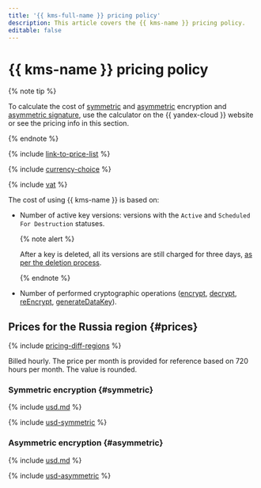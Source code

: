 ```yaml
---
title: '{{ kms-full-name }} pricing policy'
description: This article covers the {{ kms-name }} pricing policy.
editable: false
---
```


# {{ kms-name }} pricing policy

{% note tip %}




To calculate the cost of [symmetric](https://yandex.cloud/en/prices?state=58d53a138d2f#calculator) and [asymmetric](https://yandex.cloud/en/prices?state=0f25db3ff729#calculator) encryption and [asymmetric signature](https://yandex.cloud/en/prices?state=b0cf7fa8b77f#calculator), use the calculator on the {{ yandex-cloud }} website or see the pricing info in this section.



{% endnote %}

{% include [link-to-price-list](../_includes/pricing/link-to-price-list.md) %}

{% include [currency-choice](../_includes/pricing/currency-choice.md) %}

{% include [vat](../_includes/vat.md) %}

The cost of using {{ kms-name }} is based on:

* Number of active key versions: versions with the `Active` and `Scheduled For Destruction` statuses.

  {% note alert %}

  After a key is deleted, all its versions are still charged for three days, [as per the deletion process](operations/key.md#delete).

  {% endnote %}

* Number of performed cryptographic operations ([encrypt](api-ref/SymmetricCrypto/encrypt), [decrypt](api-ref/SymmetricCrypto/decrypt), [reEncrypt](api-ref/SymmetricCrypto/reEncrypt), [generateDataKey](api-ref/SymmetricCrypto/generateDataKey)).


## Prices for the Russia region {#prices}



{% include [pricing-diff-regions](../_includes/pricing-diff-regions.md) %}

Billed hourly. The price per month is provided for reference based on 720 hours per month. The value is rounded.

### Symmetric encryption {#symmetric}




{% include [usd.md](../_pricing/kms/usd-symmetric.md) %}

{% include [usd-symmetric](../_pricing_examples/kms/usd-symmetric.md) %}


### Asymmetric encryption {#asymmetric}




{% include [usd.md](../_pricing/kms/usd-asymmetric.md) %}

{% include [usd-asymmetric](../_pricing_examples/kms/usd-asymmetric.md) %}

